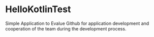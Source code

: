 # HelloKotlinTest
Simple Application to Evalue Github for application development and cooperation of the team during
the development process. 
